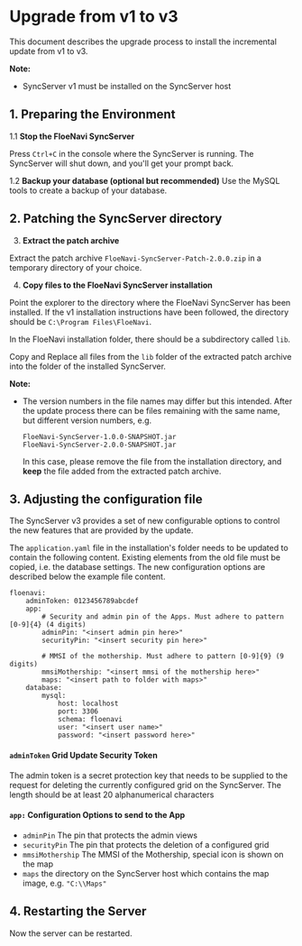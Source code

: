 # Upgrade from v1 to v3

This document describes the upgrade process to install
the incremental update from v1 to v3.

**Note:**

- SyncServer v1 must be installed on the SyncServer host

## 1. Preparing the Environment

1.1 **Stop the FloeNavi SyncServer**

   Press `Ctrl+C` in the console where the SyncServer is running. The SyncServer will shut down, and you'll get your 
   prompt back.
   
1.2 **Backup your database (optional but recommended)**
   Use the MySQL tools to create a backup of your database.
   

## 2. Patching the SyncServer directory

3. **Extract the patch archive**
   
Extract the patch archive `FloeNavi-SyncServer-Patch-2.0.0.zip` 
in a temporary directory of your choice.
   
4. **Copy files to the FloeNavi SyncServer installation**
   
Point the explorer to the directory where the FloeNavi SyncServer 
has been installed.
If the v1 installation instructions have been followed, 
the directory should be `C:\Program Files\FloeNavi`.
   
In the FloeNavi installation folder, 
there should be a subdirectory called `lib`.
    
Copy and Replace all files from the `lib` folder of the extracted patch
archive into the folder of the installed SyncServer.

**Note:** 

- The version numbers in the file names may differ but this intended. 
  After the update process there can be files remaining with the same name,
  but different version numbers, e.g.
  ```
  FloeNavi-SyncServer-1.0.0-SNAPSHOT.jar
  FloeNavi-SyncServer-2.0.0-SNAPSHOT.jar
  ```
  In this case, please remove the file from the installation directory,
  and **keep** the file added from the extracted patch archive.

## 3. Adjusting the configuration file
  
The SyncServer v3 provides a set of new configurable options
to control the new features that are provided by the update.

The `application.yaml` file in the installation's folder needs to be updated to contain the following content.
Existing elements from the old file must be copied, i.e. the database settings.
The new configuration options are described below the example file content.

```
floenavi:
    adminToken: 0123456789abcdef
    app:
        # Security and admin pin of the Apps. Must adhere to pattern [0-9]{4} (4 digits)
        adminPin: "<insert admin pin here>"
        securityPin: "<insert security pin here>"

        # MMSI of the mothership. Must adhere to pattern [0-9]{9} (9 digits)
        mmsiMothership: "<insert mmsi of the mothership here>"
        maps: "<insert path to folder with maps>"
    database:
        mysql:
            host: localhost
            port: 3306
            schema: floenavi
            user: "<insert user name>"
            password: "<insert password here>"
```

#### `adminToken` Grid Update Security Token

The admin token is a secret protection key that needs to be supplied 
to the request for deleting the currently configured grid on the SyncServer.
The length should be at least 20 alphanumerical characters

#### `app:` Configuration Options to send to the App
- `adminPin` The pin that protects the admin views
- `securityPin` The pin that protects the deletion of a configured grid
- `mmsiMothership` The MMSI of the Mothership, special icon is shown on the map
- `maps` the directory on the SyncServer host which contains the map image, e.g. `"C:\\Maps"`

## 4. Restarting the Server

Now the server can be restarted.